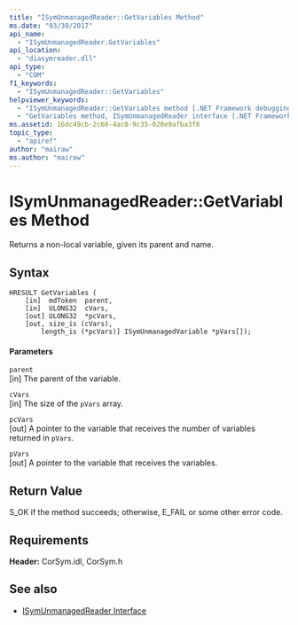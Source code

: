 ```yaml
---
title: "ISymUnmanagedReader::GetVariables Method"
ms.date: "03/30/2017"
api_name: 
  - "ISymUnmanagedReader.GetVariables"
api_location: 
  - "diasymreader.dll"
api_type: 
  - "COM"
f1_keywords: 
  - "ISymUnmanagedReader::GetVariables"
helpviewer_keywords: 
  - "ISymUnmanagedReader::GetVariables method [.NET Framework debugging]"
  - "GetVariables method, ISymUnmanagedReader interface [.NET Framework debugging]"
ms.assetid: 16dc49cb-2c60-4ac8-9c35-020e9afba3f8
topic_type: 
  - "apiref"
author: "mairaw"
ms.author: "mairaw"
---
```

# ISymUnmanagedReader::GetVariables Method
Returns a non-local variable, given its parent and name.  
  
## Syntax  
  
```  
HRESULT GetVariables (  
    [in]  mdToken  parent,  
    [in]  ULONG32  cVars,  
    [out] ULONG32  *pcVars,  
    [out, size_is (cVars),  
        length_is (*pcVars)] ISymUnmanagedVariable *pVars[]);  
```  
  
#### Parameters  
 `parent`  
 [in] The parent of the variable.  
  
 `cVars`  
 [in] The size of the `pVars` array.  
  
 `pcVars`  
 [out] A pointer to the variable that receives the number of variables returned in `pVars`.  
  
 `pVars`  
 [out] A pointer to the variable that receives the variables.  
  
## Return Value  
 S_OK if the method succeeds; otherwise, E_FAIL or some other error code.  
  
## Requirements  
 **Header:** CorSym.idl, CorSym.h  
  
## See also
- [ISymUnmanagedReader Interface](../../../../docs/framework/unmanaged-api/diagnostics/isymunmanagedreader-interface.md)
